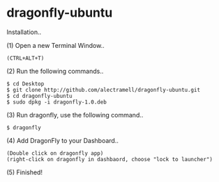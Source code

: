 # dragonfly-ubuntu

Installation..

(1) Open a new Terminal Window..

	(CTRL+ALT+T)

(2) Run the following commands..

	$ cd Desktop
	$ git clone http://github.com/alectramell/dragonfly-ubuntu.git
	$ cd dragonfly-ubuntu
	$ sudo dpkg -i dragonfly-1.0.deb

(3) Run dragonfly, use the following command..

	$ dragonfly

(4) Add DragonFly to your Dashboard..

	(Double click on dragonfly app)
	(right-click on dragonfly in dashbaord, choose "lock to launcher")

(5) Finished!
	

